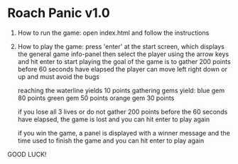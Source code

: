 Roach Panic v1.0
===============================

1. How to run the game:
    open index.html and follow the instructions

2. How to play the game:
    press 'enter' at the start screen, which displays the general game info-panel
    then select the player using the arrow keys and hit enter to start playing
    the goal of the game is to gather 200 points before 60 seconds have elapsed
    the player can move left right down or up and must avoid the bugs

    reaching the waterline yields 10 points
    gathering gems yield:
        blue gem   80 points
        green gem  50 points
        orange gem 30 points

    if you lose all 3 lives or do not gather 200 points before the 60 seconds have elapsed,
    the game is lost and you can hit enter to play again

    if you win the game, a panel is displayed with a winner message and the time used to finish the game
    and you can hit enter to play again

GOOD LUCK!